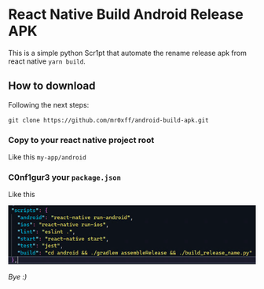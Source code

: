 # React Native Build Android Release APK 
This is a simple python Scr1pt that automate the rename release apk from react native ` yarn build `.

## How to download
Following the next steps:
```
git clone https://github.com/mr0xff/android-build-apk.git
```
### Copy to your react native project root 
Like this ` my-app/android `

### C0nf1gur3 your ` package.json ` 
Like this 

<img src="build_android_app.png" width="650px"> 

*Bye :)*
